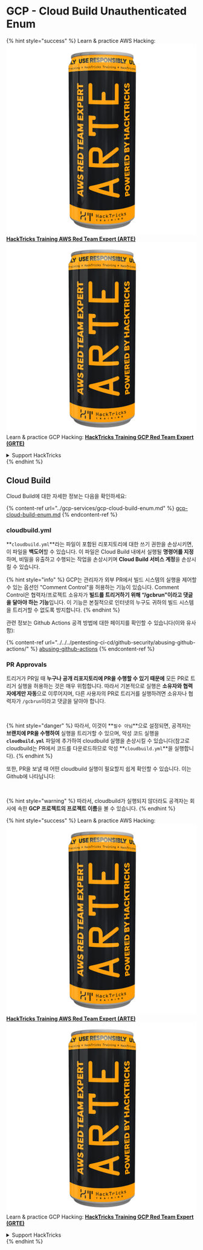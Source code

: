 # GCP - Cloud Build Unauthenticated Enum

{% hint style="success" %}
Learn & practice AWS Hacking:<img src="../../../.gitbook/assets/image (1) (1) (1).png" alt="" data-size="line">[**HackTricks Training AWS Red Team Expert (ARTE)**](https://training.hacktricks.xyz/courses/arte)<img src="../../../.gitbook/assets/image (1) (1) (1).png" alt="" data-size="line">\
Learn & practice GCP Hacking: <img src="../../../.gitbook/assets/image (2).png" alt="" data-size="line">[**HackTricks Training GCP Red Team Expert (GRTE)**<img src="../../../.gitbook/assets/image (2).png" alt="" data-size="line">](https://training.hacktricks.xyz/courses/grte)

<details>

<summary>Support HackTricks</summary>

* Check the [**subscription plans**](https://github.com/sponsors/carlospolop)!
* **Join the** 💬 [**Discord group**](https://discord.gg/hRep4RUj7f) or the [**telegram group**](https://t.me/peass) or **follow** us on **Twitter** 🐦 [**@hacktricks\_live**](https://twitter.com/hacktricks_live)**.**
* **Share hacking tricks by submitting PRs to the** [**HackTricks**](https://github.com/carlospolop/hacktricks) and [**HackTricks Cloud**](https://github.com/carlospolop/hacktricks-cloud) github repos.

</details>
{% endhint %}

## Cloud Build

Cloud Build에 대한 자세한 정보는 다음을 확인하세요:

{% content-ref url="../gcp-services/gcp-cloud-build-enum.md" %}
[gcp-cloud-build-enum.md](../gcp-services/gcp-cloud-build-enum.md)
{% endcontent-ref %}

### cloudbuild.yml

**`cloudbuild.yml`**라는 파일이 포함된 리포지토리에 대한 쓰기 권한을 손상시키면, 이 파일을 **백도어**할 수 있습니다. 이 파일은 Cloud Build 내에서 실행될 **명령어를 지정**하며, 비밀을 유출하고 수행되는 작업을 손상시키며 **Cloud Build 서비스 계정**을 손상시킬 수 있습니다.

{% hint style="info" %}
GCP는 관리자가 외부 PR에서 빌드 시스템의 실행을 제어할 수 있는 옵션인 "Comment Control"을 허용하는 기능이 있습니다. Comment Control은 협력자/프로젝트 소유자가 **빌드를 트리거하기 위해 “/gcbrun”이라고 댓글을 달아야 하는 기능**입니다. 이 기능은 본질적으로 인터넷의 누구도 귀하의 빌드 시스템을 트리거할 수 없도록 방지합니다.
{% endhint %}

관련 정보는 Github Actions 공격 방법에 대한 페이지를 확인할 수 있습니다(이와 유사함):

{% content-ref url="../../../pentesting-ci-cd/github-security/abusing-github-actions/" %}
[abusing-github-actions](../../../pentesting-ci-cd/github-security/abusing-github-actions/)
{% endcontent-ref %}

### PR Approvals

트리거가 PR일 때 **누구나 공개 리포지토리에 PR을 수행할 수 있기 때문에** 모든 PR로 트리거 실행을 허용하는 것은 매우 위험합니다. 따라서 기본적으로 실행은 **소유자와 협력자에게만 자동**으로 이루어지며, 다른 사용자의 PR로 트리거를 실행하려면 소유자나 협력자가 `/gcbrun`이라고 댓글을 달아야 합니다.

<figure><img src="../../../.gitbook/assets/image (339).png" alt="" width="563"><figcaption></figcaption></figure>

{% hint style="danger" %}
따라서, 이것이 **`필수 아님`**으로 설정되면, 공격자는 **브랜치에 PR을 수행하여** 실행을 트리거할 수 있으며, 악성 코드 실행을 **`cloudbuild.yml`** 파일에 추가하여 cloudbuild 실행을 손상시킬 수 있습니다(참고로 cloudbuild는 PR에서 코드를 다운로드하므로 악성 **`cloudbuild.yml`**을 실행합니다).
{% endhint %}

또한, PR을 보낼 때 어떤 cloudbuild 실행이 필요할지 쉽게 확인할 수 있습니다. 이는 Github에 나타납니다:

<figure><img src="../../../.gitbook/assets/image (340).png" alt=""><figcaption></figcaption></figure>

{% hint style="warning" %}
따라서, cloudbuild가 실행되지 않더라도 공격자는 회사에 속한 **GCP 프로젝트의 프로젝트 이름**을 볼 수 있습니다.
{% endhint %}

{% hint style="success" %}
Learn & practice AWS Hacking:<img src="../../../.gitbook/assets/image (1) (1) (1).png" alt="" data-size="line">[**HackTricks Training AWS Red Team Expert (ARTE)**](https://training.hacktricks.xyz/courses/arte)<img src="../../../.gitbook/assets/image (1) (1) (1).png" alt="" data-size="line">\
Learn & practice GCP Hacking: <img src="../../../.gitbook/assets/image (2).png" alt="" data-size="line">[**HackTricks Training GCP Red Team Expert (GRTE)**<img src="../../../.gitbook/assets/image (2).png" alt="" data-size="line">](https://training.hacktricks.xyz/courses/grte)

<details>

<summary>Support HackTricks</summary>

* Check the [**subscription plans**](https://github.com/sponsors/carlospolop)!
* **Join the** 💬 [**Discord group**](https://discord.gg/hRep4RUj7f) or the [**telegram group**](https://t.me/peass) or **follow** us on **Twitter** 🐦 [**@hacktricks\_live**](https://twitter.com/hacktricks_live)**.**
* **Share hacking tricks by submitting PRs to the** [**HackTricks**](https://github.com/carlospolop/hacktricks) and [**HackTricks Cloud**](https://github.com/carlospolop/hacktricks-cloud) github repos.

</details>
{% endhint %}
